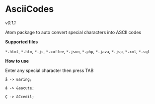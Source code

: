 AsciiCodes
==========

_v0.1.1_


Atom package to auto convert special characters into ASCII codes


**Supported files**

`*.html`, `*.htm`, `*.js`, `*.coffee`, `*.json`, `*.php`, `*.java`, `*.jsp`, `*.xml`, `*.sql`


**How to use**

Enter any special character then press TAB


`å -> &aring;`

`á -> &aacute;`

`Ç -> &Ccedil;`
